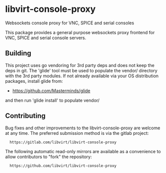 # libvirt-console-proxy

Websockets console proxy for VNC, SPICE and serial consoles

This package provides a general purpose websockets proxy frontend for VNC,
SPICE and serial console servers.

## Building

This project uses go vendoring for 3rd party deps and does not keep the
deps in git. The 'glide' tool must be used to populate the vendor/
directory with the 3rd party modules. If not already available via your
OS distribution packages, install glide from:

* https://github.com/Masterminds/glide

and then run 'glide install' to populate vendor/

## Contributing

Bug fixes and other improvements to the libvirt-console-proxy are
welcome at any time. The preferred submission method is via the gitlab
project:

```
  https://gitlab.com/libvirt/libvirt-console-proxy
```

The following automatic read-only mirrors are available as a
convenience to allow contributors to "fork" the repository:

```
  https://github.com/libvirt/libvirt-console-proxy
```
